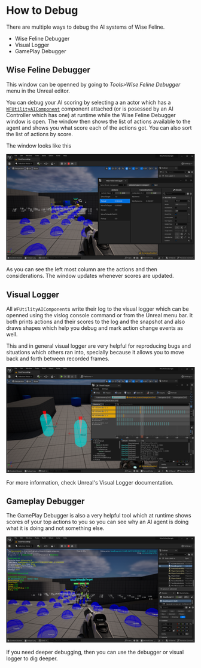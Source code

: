 # How to Debug

There are multiple ways to debug the AI systems of Wise Feline.

- Wise Feline Debugger
- Visual Logger
- GamePlay Debugger

## Wise Feline Debugger

This window can be openned by going to *Tools>Wise Feline Debugger* menu in the Unreal editor.

You can debug your AI scoring by selecting a an actor which has a [`WFUtilityAIComponent`](utilityaicomponent.md) component attached (or is posessed by an AI Controller  which has one) at runtime while the Wise Feline Debugger window is open.
The window then shows the list of actions available to the agent and shows you what score each of the actions got.
You can also sort the list of actions by score.

The window looks like this 

![Debug Window](../images/debugger.png)

As you can see the left most column are the actions and then considerations.
The window updates whenever scores are updated.

## Visual Logger

All `WFUtilityAIComponent`s write their log to the visual logger which can be openned using the vislog console command or from the Unreal menu bar.
It both prints actions and their scores to the log and the snapshot and also draws shapes which help you debug and mark action change events as well.

This and in general visual logger are very helpful for reproducing bugs and situations which others ran into, specially because it allows you to move back and forth between recorded frames.

![Visual Logger](../images/vislog.png)

For more information, check Unreal's Visual Logger documentation.

## Gameplay Debugger

The GamePlay Debugger is also a very helpful tool which at runtime shows scores of your top actions to you so you can see why an AI agent is doing what it is doing and not something else.

![GamePlay Debugger](../images/gameplay-debugger.png)

If you need deeper debugging, then you can use the debugger or visual logger to dig deeper.
